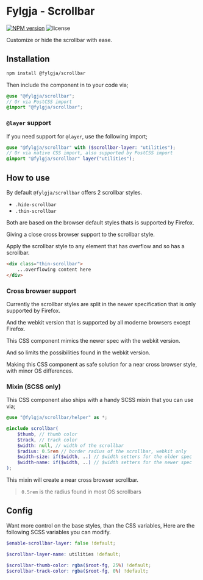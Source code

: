 # Fylgja - Scrollbar

[![NPM version](https://img.shields.io/npm/v/@fylgja/scrollbar)](https://www.npmjs.org/package/@fylgja/scrollbar)
![license](https://img.shields.io/github/license/fylgja/fylgja)

Customize or hide the scrollbar with ease.

## Installation

```bash
npm install @fylgja/scrollbar
```

Then include the component in to your code via;

```scss
@use "@fylgja/scrollbar";
// Or via PostCSS import
@import "@fylgja/scrollbar";
```

### `@layer` support

If you need support for `@layer`,
use the following import;

```scss
@use "@fylgja/scrollbar" with ($scrollbar-layer: "utilities");
// Or via native CSS import, also supported by PostCSS import
@import "@fylgja/scrollbar" layer("utilities");
```

## How to use

By default `@fylgja/scrollbar` offers 2 scrollbar styles.

- `.hide-scrollbar`
- `.thin-scrollbar`

Both are based on the browser default styles thats is supported by Firefox.

Giving a close cross browser support to the scrollbar style.

Apply the scrollbar style to any element that has overflow and so has a scrollbar.

```html
<div class="thin-scrollbar">
    ...overflowing content here
</div>
```

### Cross browser support

Currently the scrollbar styles are split in the newer specification that is only supported by Firefox.

And the webkit version that is supported by all moderne browsers except Firefox.

This CSS component mimics the newer spec with the webkit version.

And so limits the possibilities found in the webkit version.

Making this CSS component as safe solution for a near cross browser style, with minor OS differences.

### Mixin (SCSS only)

This CSS component also ships with a handy SCSS mixin that you can use via;

```scss
@use "@fylgja/scrollbar/helper" as *;

@include scrollbar(
    $thumb, // thumb color
    $track, // track color
    $width: null, // width of the scrollbar
    $radius: 0.5rem // border radius of the scrollbar, webkit only
    $width-size: if($width, ..) // $width setters for the older spec
    $width-name: if($width, ..) // $width setters for the newer spec
);
```

This mixin will create a near cross browser scrollbar.

> `0.5rem` is the radius found in most OS scrollbars

## Config

Want more control on the base styles, than the CSS variables,
Here are the following SCSS variables you can modify.

```scss
$enable-scrollbar-layer: false !default;

$scrollbar-layer-name: utilities !default;

$scrollbar-thumb-color: rgba($root-fg, 25%) !default;
$scrollbar-track-color: rgba($root-fg, 0%) !default;
```
